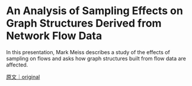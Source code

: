 
# An Analysis of Sampling Effects on Graph Structures Derived from Network Flow Data

In this presentation, Mark Meiss describes a study of the effects of sampling on flows and asks how graph structures built from flow data are affected.

[原文｜original](https://insights.sei.cmu.edu/library/an-analysis-of-sampling-effects-on-graph-structures-derived-from-network-flow-data/)
        
